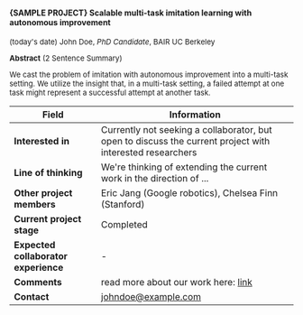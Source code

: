 <!-- Project Title-->
#### {SAMPLE PR0JECT} Scalable multi-task imitation learning with autonomous improvement
<!-- Please do not change the font size-->
<font size="2"> 

<!-- Your Name and Affiliation-->
(today's date) John Doe, *PhD Candidate*, BAIR UC Berkeley

**Abstract** (2 Sentence Summary)
<p>

We cast the problem of imitation with autonomous improvement into a multi-task setting. We utilize the insight that, in a multi-task setting, a failed attempt at one task might represent a successful attempt at another task.

</p>

<!-- Project Information Table-->
| Field | Information          |
| ------------- | ----------- |
| **Interested in**        |  Currently not seeking a collaborator, but open to discuss the current project with interested researchers  | <!-- e.g. Actively looking for collaborators, Not looking but open to collaborating, Discussing research and project results
| **Line of thinking** | We're thinking of extending the current work in the direction of ...| <!-- e.g. do you need help in some area? Broad direction of thinking, where to extend the work etc.
| **Other project members**  | Eric Jang (Google robotics), Chelsea Finn (Stanford)|
| **Current project stage**         |  Completed  | <!-- for e.g. Initial brainstorming and ideation phase, Just started, Middle, Almost Complete, Complete
| **Expected collaborator experience**         |  -  | <!-- (if applicable) for e.g. Bachelor's degree, Master's Degree, PhD Candidate, PhD holder, Research Scientist, etc.
| **Comments**         |  read more about our work here: [link](https://sentic.net/senticnet-5.pdf)  | <!-- for e.g. Any additional points to be discussed
| **Contact**     |  johndoe@example.com  | <!-- Twitter, Email, etc.
